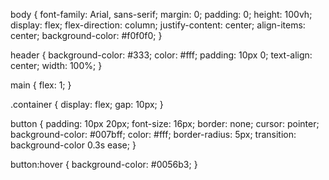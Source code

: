 body {
    font-family: Arial, sans-serif;
    margin: 0;
    padding: 0;
    height: 100vh;
    display: flex;
    flex-direction: column;
    justify-content: center;
    align-items: center;
    background-color: #f0f0f0;
}

header {
    background-color: #333;
    color: #fff;
    padding: 10px 0;
    text-align: center;
    width: 100%;
}

main {
    flex: 1;
}

.container {
    display: flex;
    gap: 10px;
}

button {
    padding: 10px 20px;
    font-size: 16px;
    border: none;
    cursor: pointer;
    background-color: #007bff;
    color: #fff;
    border-radius: 5px;
    transition: background-color 0.3s ease;
}

button:hover {
    background-color: #0056b3;
}
